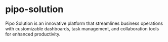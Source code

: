 # pipo-solution
Pipo Solution is an innovative platform that streamlines business operations with customizable dashboards, task management, and collaboration tools for enhanced productivity.
